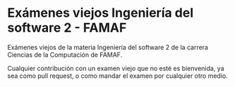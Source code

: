 # Exámenes viejos Ingeniería del software 2 - FAMAF

Exámenes viejos de la materia Ingeniería del software 2 de la carrera Ciencias de la Computación de FAMAF.

Cualquier contribución con un examen viejo que no esté es bienvenida, ya sea como pull request, o como mandar el examen por cualquier otro medio.


